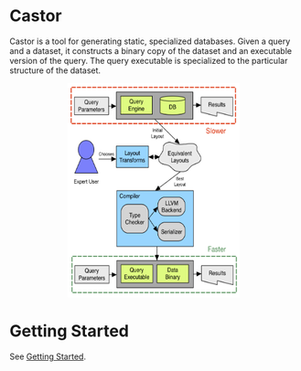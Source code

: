 # Castor

Castor is a tool for generating static, specialized databases. Given a query and a dataset, it constructs a binary copy of the dataset and an executable version of the query. The query executable is specialized to the particular structure of the dataset.

<p align="center">
<img src="overview.png?raw=true" width="300" height="375">
</p>

# Getting Started

See [Getting Started](https://github.com/jfeser/castor/wiki/Getting-Started).

